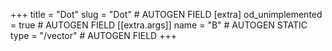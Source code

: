 +++
title = "Dot"
slug = "Dot" # AUTOGEN FIELD
[extra]
od_unimplemented = true # AUTOGEN FIELD
[[extra.args]]
name = "B" # AUTOGEN STATIC
type = "/vector" # AUTOGEN FIELD
+++